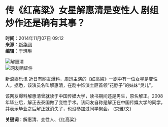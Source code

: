 # 传《红高粱》女星解惠清是变性人 剧组炒作还是确有其事？

**时间**：2014年11月07日 09:12  
**来源**：[新华网](http://www.baidu.com/baidu?word=新华网)  
**编辑**：于玮琳  

![解惠清](http://upload.resources/image/2014/11/07/40615.jpg)  
![网友晒证件](http://upload.resources/image/2014/11/07/40614.jpg)  

新浪娱乐讯 近日有网友爆料，周迅主演的《红高粱》一剧中有一位女星是变性人。据悉，该演员名叫解惠清，在剧中饰演土匪首领“花脖子”的妹妹“灵儿”。

该网友爆料解惠清曾就读于中国传媒大学，读书期间还是男生，原名解正。2008年毕业后，解正去泰国做了变性手术。该网友自称是解正在中国传媒大学的同学，并表示毕业之后解正就消失了，也没参加过同学聚会。 (京雅/文)

**关键词**：解惠清、变性人、《红高粱》